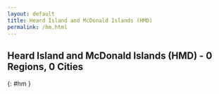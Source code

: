 ```yaml
---
layout: default
title: Heard Island and McDonald Islands (HMD)
permalink: /hm.html
---
```



## Heard Island and McDonald Islands (HMD) - 0 Regions, 0 Cities
{: #hm }






 
